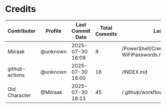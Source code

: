 # Credits

| Contributor | Profile | Last Commit Date | Total Commits | Last Description/Path |
|-------------|---------|------------------|----------------|-------------------------|
| Miiraak | @unknown | 2025-07-30 16:09 | 8 | /PowerShell/CredentialAccess/WifiCreds/Export-WiFiPasswords.md |
| github-actions | @unknown | 2025-07-30 16:00 | 16 | /INDEX.md |
| Old Character | @Miiraak | 2025-07-30 16:13 | 45 | /.github/workflows/PowerShell-Analysis.yml |

<!-- This file is automatically updated by workflow. Additions will appear below. -->
